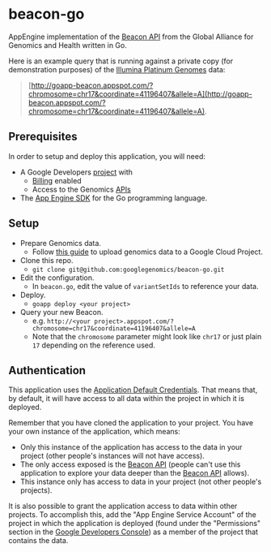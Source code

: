 # beacon-go
AppEngine implementation of the [Beacon API](http://ga4gh.org/#/beacon) from the Global Alliance for Genomics and Health written in Go.

Here is an example query that is running against a private copy (for demonstration purposes) of the [Illumina Platinum Genomes](http://googlegenomics.readthedocs.org/en/latest/use_cases/discover_public_data/platinum_genomes.html) data:

> [http://goapp-beacon.appspot.com/?chromosome=chr17&coordinate=41196407&allele=A](http://goapp-beacon.appspot.com/?chromosome=chr17&coordinate=41196407&allele=A).

## Prerequisites

In order to setup and deploy this application, you will need:

- A Google Developers [project](https://developers.google.com/console/help/new/) with
  - [Billing](https://developers.google.com/console/help/new/#billing) enabled
  - Access to the Genomics [APIs](https://developers.google.com/console/help/new/#activating-and-deactivating-apis)
- The [App Engine SDK](https://cloud.google.com/appengine/downloads) for the Go programming language.

## Setup
- Prepare Genomics data.
  - Follow [this guide](https://cloud.google.com/genomics/v1/load-variants) to upload genomics data to a Google Cloud Project.
- Clone this repo.
  - `git clone git@github.com:googlegenomics/beacon-go.git`
- Edit the configuration.
  - In `beacon.go`, edit the value of `variantSetIds` to reference your data.
- Deploy.
  - `goapp deploy <your project>`
- Query your new Beacon.
  - e.g. `http://<your project>.appspot.com/?chromosome=chr17&coordinate=41196407&allele=A`
  - Note that the `chromosome` parameter might look like `chr17` or just plain `17` depending on the reference used.


## Authentication

This application uses the [Application Default Credentials](https://developers.google.com/identity/protocols/application-default-credentials).  That means that, by default, it will have access to all data within the project in which it is deployed.

Remember that you have cloned the application to your project.  You have your own instance of the application, which means:

- Only this instance of the application has access to the data in your project (other people's instances will not have access).
- The only access exposed is the [Beacon API](http://ga4gh.org/#/beacon) (people can't use this application to explore your data deeper than the [Beacon API](http://ga4gh.org/#/beacon) allows).
- This instance only has access to data in your project (not other people's projects).

It is also possible to grant the application access to data within other projects.  To accomplish this, add the "App Engine Service Account" of the project in which the application is deployed (found under the "Permissions" section in the [Google Developers Console](https://console.developers.google.com)) as a member of the project that contains the data.
